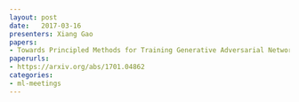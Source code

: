 ```yaml
---
layout: post
date:   2017-03-16
presenters: Xiang Gao 
papers: 
- Towards Principled Methods for Training Generative Adversarial Networks
paperurls:
- https://arxiv.org/abs/1701.04862
categories:
- ml-meetings
---	
```


